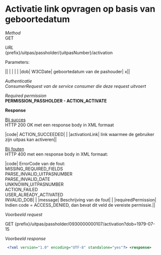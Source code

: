 ---
---

# Activatie link opvragen op basis van geboortedatum

_Method_<br> GET

_URL_<br> {prefix}/uitpas/passholder/{uitpasNumber}/activation

Parameters:

 

|| | | | |
|dob| W3CDate| geboortedatum van de pashouder| x||

_Authenticatie_<br> _ConsumerRequest van de service consumer die deze request uitvoert_

_Required permission_<br> **PERMISSION\_PASSHOLDER - ACTION\_ACTIVATE**

**Response**

<u>Bij succes</u><br> HTTP 200 OK met een response body in XML formaat

 

|code| ACTION\_SUCCEEDED| |
|activationLink| link waarmee de gebruiker zijn uitpas kan activeren||

<u>Bij fouten</u><br> HTTP 400 met een response body in XML formaat:

 

|code| ErrorCode van de fout:<br> MISSING\_REQUIRED\_FIELDS<br> PARSE\_INVALID\_UITPASNUMBER<br> PARSE\_INVALID\_DATE<br> UNKNOWN\_UITPASNUMBER<br> ACTION\_FAILED<br> USER\_ALREADY\_ACTIVATED<br> INVALID\_DOB| |
|message| Beschrijving van de fout| |
|requiredPermission| Indien code = ACCESS\_DENIED, dan bevat dit veld de vereiste permissie.||

_Voorbeeld request_

GET {prefix}/uitpas/passholder/0930000000107/activation?dob=1979-07-15

_Voorbeeld response_


~~~xml
 <?xml version="1.0" encoding="UTF-8" standalone="yes"?> <response>     <code>ACTION_SUCCEEDED</code>     <message>activation link generated</message>     <activationLink>http://uitpas-acc.lodgon.com:8080/uitid/rest/uitpas/activate/0930000000107/98bdd8b3f4e48d4c</activationLink> </response>
~~~
